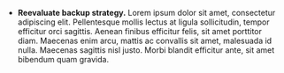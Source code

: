 *  **Reevaluate backup strategy.**  Lorem ipsum dolor sit amet, consectetur adipiscing elit. Pellentesque mollis lectus at ligula sollicitudin, tempor efficitur orci sagittis. Aenean finibus efficitur felis, sit amet porttitor diam. Maecenas enim arcu, mattis ac convallis sit amet, malesuada id nulla. Maecenas sagittis nisl justo. Morbi blandit efficitur ante, sit amet bibendum quam gravida. 
